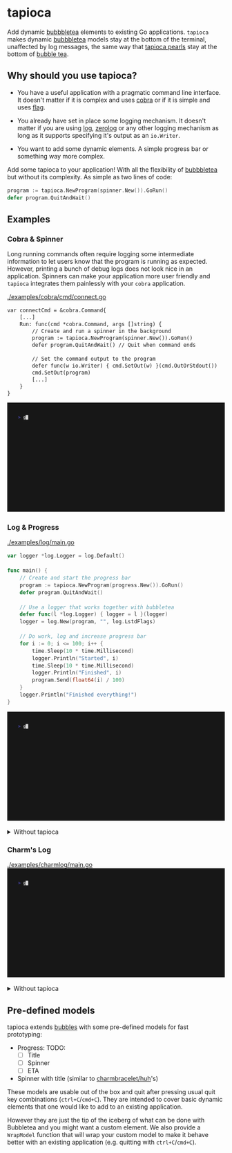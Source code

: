 # tapioca

Add dynamic [bubbbletea](https://github.com/charmbracelet/bubbletea)
elements to existing Go applications. `tapioca` makes dynamic
[bubbbletea](https://github.com/charmbracelet/bubbletea) models stay at the
bottom of the terminal, unaffected by log messages, the same way that [tapioca
pearls](https://en.wikipedia.org/wiki/Tapioca_pearl) stay at the bottom of 
[bubble tea](https://en.wikipedia.org/wiki/Bubble_tea).

## Why should you use tapioca?

- You have a useful application with a pragmatic command line interface. It
doesn't matter if it is complex and uses
[cobra](https://github.com/spf13/cobra) or if it is simple and uses
[flag](https://pkg.go.dev/flag).

- You already have set in place some logging mechanism. It doesn't
matter if you are using [log](https://pkg.go.dev/log), 
[zerolog](https://github.com/rs/zerolog) or any other logging mechanism as long
as it supports specifying it's output as an `io.Writer`.

- You want to add some dynamic elements. A simple progress bar or something way
  more complex.

Add some tapioca to your application! With all the flexibility of
[bubbbletea](https://github.com/charmbracelet/bubbletea) but without its
complexity. As simple as two lines of code:

```go
program := tapioca.NewProgram(spinner.New()).GoRun()
defer program.QuitAndWait()
```

## Examples

### Cobra & Spinner
Long running commands often require logging some intermediate information to
let users know that the program is running as expected. However, printing a
bunch of debug logs does not look nice in an application. Spinners can make
your application more user friendly and `tapioca` integrates them painlessly
with your `cobra` application.

[./examples/cobra/cmd/connect.go](./examples/cobra/cmd/connect.go)
```golang
var connectCmd = &cobra.Command{
	[...]
	Run: func(cmd *cobra.Command, args []string) {
        // Create and run a spinner in the background
		program := tapioca.NewProgram(spinner.New()).GoRun()
		defer program.QuitAndWait() // Quit when command ends

		// Set the command output to the program
		defer func(w io.Writer) { cmd.SetOut(w) }(cmd.OutOrStdout())
		cmd.SetOut(program)
        [...]
    }
}
```

![cobra](./docs/cobra-spinner.gif)

### Log & Progress

[./examples/log/main.go](./examples/log/main.go)
```go
var logger *log.Logger = log.Default()

func main() {
	// Create and start the progress bar
	program := tapioca.NewProgram(progress.New()).GoRun()
	defer program.QuitAndWait()

	// Use a logger that works together with bubbletea
	defer func(l *log.Logger) { logger = l }(logger)
	logger = log.New(program, "", log.LstdFlags)

	// Do work, log and increase progress bar
	for i := 0; i <= 100; i++ {
		time.Sleep(10 * time.Millisecond)
		logger.Println("Started", i)
		time.Sleep(10 * time.Millisecond)
		logger.Println("Finished", i)
		program.Send(float64(i) / 100)
	}
	logger.Println("Finished everything!")
}
```

![log-progress](./docs/log-progress.gif)

<details>
    <summary>Without tapioca</summary>

![log-progress_no-tapioca](./docs/log-progress_no-tapioca.gif)

</details>

### Charm's Log

[./examples/charmlog/main.go](./examples/charmlog/main.go)
![charmlog](./docs/charmlog.gif)

<details>
    <summary>Without tapioca</summary>

![charmlog_no-tapioca](./docs/charmlog_no-tapioca.gif)

</details>

## Pre-defined models
tapioca extends [bubbles](https://github.com/charmbracelet/bubbles) with some
pre-defined models for fast prototyping:

- Progress:
  TODO:
  - [ ] Title
  - [ ] Spinner
  - [ ] ETA
- Spinner with title (similar to [charmbracelet/huh](https://github.com/charmbracelet/huh)'s)

These models are usable out of the box and quit after pressing usual quit key
combinations (`ctrl+C`/`cmd+C`). They are intended to cover basic dynamic
elements that one would like to add to an existing application. 

However they are just the tip of the iceberg of what can be done with
Bubbletea and you might want a custom element. We also provide a `WrapModel`
function that will wrap your custom model to make it behave better with an
existing application (e.g. quitting with `ctrl+C`/`cmd+C`).